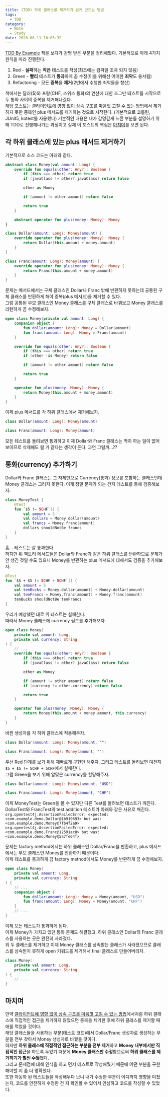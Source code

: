 ```yaml
---
title: (TDD) 하위 클래스를 제거하기 쉽게 만드는 방법
tags:
  - TDD
category:
  - Note
  - Study
date: 2020-06-11 16:03:32
---
```


[TDD By Example](https://book.naver.com/bookdb/book_detail.nhn?bid=7443642) 책을 보다가 감명 받은 부분을 정리해봤다.
기본적으로 아래 4가지 원칙을 따라 진행한다.
1. Red - **실패**하는 **작은** 테스트를 작성(최초에는 컴파일 조차 되지 않음)
2. Green - **빨리** 테스트가 **통과**하게 끔 수정(이를 위해선 어떠한 **죄악**도 용서됨)
3. Refactoring - 모든 **중복**을 **제거**(2번에서 수행한 죄악들을 청산)

책에서는 달러($)와 프랑(CHF, 스위스 통화)의 연산에 대한 조그만 테스트를 시작으로 두 통화 사이의 중복을 제거해나갔다.  
해당 포스트는 [클라이언트에 영향 없이 상속 구조를 마음껏 고칠 수 있는 방법](/2020/06/09/change-inheritance-hierarchy-without-affecting-client)에서 제거하지 못한 중복인 plus 메서드를 제거하는 것으로 시작한다. 
(기본적으로 코틀린, JUnit5, kotest를 사용했다)
기본적인 내용은 내가 감명깊게 느낀 부분을 설명하기 위해 TDD로 진행해나가는 과정이고 실제 이 포스트의 핵심은 [마치며](#마치며)를 보면 된다.

## 각 하위 클래스에 있는 plus 메서드 제거하기
기본적으로 소스 코드는 아래와 같다.
```kotlin
abstract class Money(val amount: Long) {
    override fun equals(other: Any?): Boolean {
        if (this === other) return true
        if (javaClass != other?.javaClass) return false

        other as Money

        if (amount != other.amount) return false

        return true
    }

    abstract operator fun plus(money: Money): Money
}
```

```kotlin
class Dollar(amount: Long): Money(amount) {
    override operator fun plus(money: Money): Money {
        return Dollar(this.amount + money.amount)
    }
}
```

```kotlin
class Franc(amount: Long): Money(amount) {
    override operator fun plus(money: Money): Money {
        return Franc(this.amount + money.amount)
    }
}
```

문제는 메서드에서는 구체 클래스인 Dollar나 Franc 밖에 반환하지 못하는데 공통된 구체 클래스를 반환하게 해야 중복(plus 메서드)을 제거할 수 있다.  
그럼 공통된 부모 클래스인 Money 클래스를 구체 클래스로 바꿔보고 Money 클래스를 리턴하게 끔 수정해보자.
```kotlin
open class Money(private val amount: Long) {
    companion object {
        fun dollar(amount: Long): Money = Dollar(amount)
        fun franc(amount: Long): Money = Franc(amount)
    }

    override fun equals(other: Any?): Boolean {
        if (this === other) return true
        if (other !is Money) return false

        if (amount != other.amount) return false

        return true
    }

    operator fun plus(money: Money): Money {
        return Money(this.amount + money.amount)
    }
}
```

이제 plus 메서드를 각 하위 클래스에서 제거해보자.
```kotlin
class Dollar(amount: Long): Money(amount)
```

```kotlin
class Franc(amount: Long): Money(amount)
```

모든 테스트를 돌려보면 통과하고 이제 Dollar와 Franc 클래스는 딱히 하는 일이 없어보이므로 삭제해도 될 거 같다는 생각이 든다.
과연 그럴까...??

## 통화(currency) 추가하기
Dollar와 Franc 클래스는 그 자체만으로 Currency(통화) 정보를 포함하는 클래스인데 Money 클래스는 그러지 못한다.
이게 정말 문제가 되는 건지 테스트를 통해 검증해보자.
```kotlin
class MoneyTest {
    @Test
    fun `$5 != 5CHF`() {
        val amount = 5
        val dollars = Money.dollar(amount)
        val francs = Money.franc(amount)
        dollars shouldNotBe francs
    }
}
```

흠... 테스트는 잘 통과한다.  
하지만 위 팩토리 메서드들은 Dollar와 Franc과 같은 하위 클래스를 반환하므로 문제가 안 생긴 것일 수도 있으니 Money를 반환하는 plus 메서드에 대해서도 검증을 추가해보자.

```kotlin
@Test
fun `$5 + $5 != 5CHF + 5CHF`() {
    val amount = 5
    val tenBucks = Money.dollar(amount) + Money.dollar(amount)
    val tenFrancs = Money.franc(amount) + Money.franc(amount)
    tenBucks shouldNotBe tenFrancs
}
```
우리가 예상했던 대로 위 테스트는 실패한다.  
따라서 Money 클래스에 currency 필드를 추가해보자.
```kotlin
open class Money(
    private val amount: Long,
    private val currency: String
) { 
    // ...
    override fun equals(other: Any?): Boolean {
        if (this === other) return true
        if (javaClass != other?.javaClass) return false

        other as Money

        if (amount != other.amount) return false
        if (currency != other.currency) return false

        return true
    }

    operator fun plus(money: Money): Money {
        return Money(this.amount + money.amount, this.currency)
    }
}
```

바뀐 생성자를 각 하위 클래스에 적용해주자.
```kotlin
class Dollar(amount: Long): Money(amount, "")
```

```kotlin
class Franc(amount: Long): Money(amount, "")
```
우선 Red 단계를 보기 위해 재빠르게 구현만 해주자.
그리고 테스트를 돌려보면 여전히 `$5 + $5 != 5CHF + 5CHF`에서 실패한다.  
그럼 Green을 보기 위해 알맞은 currency를 할당해주자.

```kotlin
class Dollar(amount: Long): Money(amount, "USD")
```

```kotlin
class Franc(amount: Long): Money(amount, "CHF")
```

이제 MoneyTest는 Green을 볼 수 있지만 다른 Test를 돌려보면 테스트가 깨진다.  
DollarTest와 FrancTest의 test addition 테스트가 아래와 같은 사유로 깨진다.  
`org.opentest4j.AssertionFailedError: expected:<com.example.demo.Dollar@1b919693> but was:<com.example.demo.Money@7fb4f2a9>`  
`org.opentest4j.AssertionFailedError: expected:<com.example.demo.Franc@12591ac8> but was:<com.example.demo.Money@5a7fe64f>`

문제는 factory method에서는 하위 클래스인 Dollar/Franc을 반환하고, plus 메서드에서는 부모 클래스인 Money를 반환하기 때문이다.  
이제 테스트를 통과하게 끔 factory method에서도 Money를 반환하게 끔 수정해보자.
```kotlin
open class Money(
    private val amount: Long,
    private val currency: String
) {
    // ...
    companion object {
        fun dollar(amount: Long): Money = Money(amount, "USD")
        fun franc(amount: Long): Money = Money(amount, "CHF")
    }
    // ...
}
```

이제 모든 테스트가 통과하게 된다.  
이제 Money가 가지고 있던 통화 문제도 해결했고, 하위 클래스인 Dollar와 Franc 클래스를 사용하는 곳은 완전히 사라졌다.  
위 두 클래스를 제거하고 이제 Money 클래스를 상속받는 클래스가 사라졌으므로 클래스를 상속받지 못하게 open 키워드를 제거해서 final 클래스로 만들어버리자.  
```kotlin
class Money(
    private val amount: Long,
    private val currency: String
) {
    // ...
}
```

## 마치며
만약 [클라이언트에 영향 없이 상속 구조를 마음껏 고칠 수 있는 방법](/2020/06/09/change-inheritance-hierarchy-without-affecting-client)에서처럼 하위 클래스에 직접적인 접근을 제거하지 않았으면 중복을 제거한 후에 하위 클래스를 제거할 때 애를 먹었을 것이다.  
해당 클래스들을 사용하는 부분(테스트 코드)에서 Dollar/Franc 생성자로 생성하는 부분을 전부 찾아서 Money 생성자로 바꿨을 것이다.  
하지만 **하위 클래스에 직접적인 접근하는 부분을 전부 제거**하고 **Money 내부에서만 직접적인 접근**을 하도록 두었기 때문에 **Money 클래스만 수정**함으로써 **하위 클래스를 제거하기가 훨씬 수월**했다.  
그리고 문제점에 대해 인식을 하고 먼저 테스트로 작성해뒀기 때문에 어떤 부분을 구현해야할 지 좀 더 명확했다.  
또한 자동화 된 테스트들을 작성해두다 보니 내가 수정한 부분이 어디까지 영향을 미쳤는지, 코드를 안전하게 수정한 건 지 확인할 수 있어서 안심하고 코드를 작성할 수 있었다.